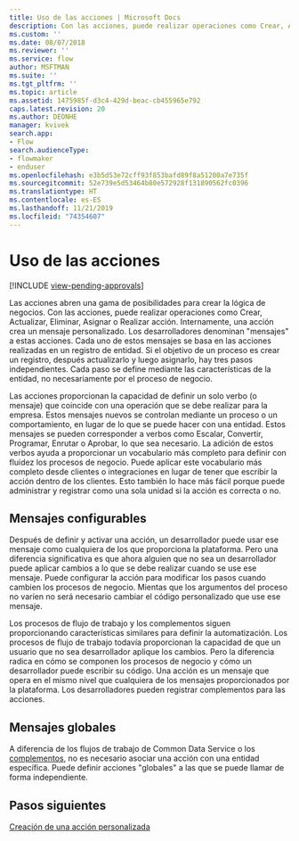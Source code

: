 ```yaml
---
title: Uso de las acciones | Microsoft Docs
description: Con las acciones, puede realizar operaciones como Crear, Actualizar, Eliminar, Asignar o Realizar acción. Internamente, una acción crea un mensaje personalizado
ms.custom: ''
ms.date: 08/07/2018
ms.reviewer: ''
ms.service: flow
author: MSFTMAN
ms.suite: ''
ms.tgt_pltfrm: ''
ms.topic: article
ms.assetid: 1475985f-d3c4-429d-beac-cb455965e792
caps.latest.revision: 20
ms.author: DEONHE
manager: kvivek
search.app:
- Flow
search.audienceType:
- flowmaker
- enduser
ms.openlocfilehash: e3b5d53e72cff93f853bafd89f8a51200a7e735f
ms.sourcegitcommit: 52e739e5d53464b80e572928f131890562fc0396
ms.translationtype: HT
ms.contentlocale: es-ES
ms.lasthandoff: 11/21/2019
ms.locfileid: "74354607"
---
```

# <a name="use-actions"></a>Uso de las acciones
[!INCLUDE [view-pending-approvals](includes/cc-rebrand.md)]

Las acciones abren una gama de posibilidades para crear la lógica de negocios. Con las acciones, puede realizar operaciones como Crear, Actualizar, Eliminar, Asignar o Realizar acción. Internamente, una acción crea un mensaje personalizado. Los desarrolladores denominan "mensajes" a estas acciones. Cada uno de estos mensajes se basa en las acciones realizadas en un registro de entidad. Si el objetivo de un proceso es crear un registro, después actualizarlo y luego asignarlo, hay tres pasos independientes. Cada paso se define mediante las características de la entidad, no necesariamente por el proceso de negocio.  
  
Las acciones proporcionan la capacidad de definir un solo verbo (o mensaje) que coincide con una operación que se debe realizar para la empresa. Estos mensajes nuevos se controlan mediante un proceso o un comportamiento, en lugar de lo que se puede hacer con una entidad. Estos mensajes se pueden corresponder a verbos como Escalar, Convertir, Programar, Enrutar o Aprobar, lo que sea necesario. La adición de estos verbos ayuda a proporcionar un vocabulario más completo para definir con fluidez los procesos de negocio. Puede aplicar este vocabulario más completo desde clientes o integraciones en lugar de tener que escribir la acción dentro de los clientes. Esto también lo hace más fácil porque puede administrar y registrar como una sola unidad si la acción es correcta o no.  
  
<a name="BKMK_ConfigurableMessages"></a>   
## <a name="configurable-messages"></a>Mensajes configurables  
 Después de definir y activar una acción, un desarrollador puede usar ese mensaje como cualquiera de los que proporciona la plataforma. Pero una diferencia significativa es que ahora alguien que no sea un desarrollador puede aplicar cambios a lo que se debe realizar cuando se use ese mensaje. Puede configurar la acción para modificar los pasos cuando cambien los procesos de negocio. Mientas que los argumentos del proceso no varíen no será necesario cambiar el código personalizado que use ese mensaje.  
  
 Los procesos de flujo de trabajo y los complementos siguen proporcionando características similares para definir la automatización. Los procesos de flujo de trabajo todavía proporcionan la capacidad de que un usuario que no sea desarrollador aplique los cambios. Pero la diferencia radica en cómo se componen los procesos de negocio y cómo un desarrollador puede escribir su código. Una acción es un mensaje que opera en el mismo nivel que cualquiera de los mensajes proporcionados por la plataforma. Los desarrolladores pueden registrar complementos para las acciones.  
  
<a name="BKMK_GlobalMessages"></a>   
## <a name="global-messages"></a>Mensajes globales 
 
 A diferencia de los flujos de trabajo de Common Data Service o los [complementos](/powerapps/developer/common-data-service/apply-business-logic-with-code?branch=master#create-a-plug-in), no es necesario asociar una acción con una entidad específica. Puede definir acciones "globales" a las que se puede llamar de forma independiente.

## <a name="next-steps"></a>Pasos siguientes

[Creación de una acción personalizada](create-actions.md)  
  

